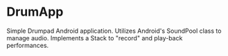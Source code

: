# DrumApp

Simple Drumpad Android application. Utilizes Android's SoundPool class to manage audio. Implements a Stack to "record" and play-back performances. 
